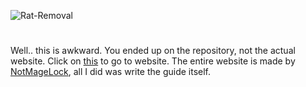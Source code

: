 ![Rat-Removal](https://github.com/user-attachments/assets/1e42e216-821e-4a18-8770-f0a5a7f073ab)
#
Well.. this is awkward. You ended up on the repository, not the actual website. Click on [this](https://rylanfoxins.github.io/Rat-Removal/) to go to website. The entire website is made by [NotMageLock](https://github.com/NotMageLock), all I did was write the guide itself.

